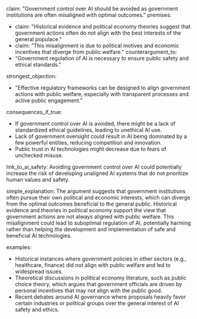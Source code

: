 claim: "Government control over AI should be avoided as government institutions are often misaligned with optimal outcomes."
premises:
  - claim: "Historical evidence and political economy theories suggest that government actions often do not align with the best interests of the general populace."
  - claim: "This misalignment is due to political motives and economic incentives that diverge from public welfare."
counterargument_to:
  - "Government regulation of AI is necessary to ensure public safety and ethical standards."

strongest_objection:
  - "Effective regulatory frameworks can be designed to align government actions with public welfare, especially with transparent processes and active public engagement."

consequences_if_true:
  - If government control over AI is avoided, there might be a lack of standardized ethical guidelines, leading to unethical AI use.
  - Lack of government oversight could result in AI being dominated by a few powerful entities, reducing competition and innovation.
  - Public trust in AI technologies might decrease due to fears of unchecked misuse.

link_to_ai_safety: Avoiding government control over AI could potentially increase the risk of developing unaligned AI systems that do not prioritize human values and safety.

simple_explanation: 
  The argument suggests that government institutions often pursue their own political and economic interests, which can diverge from the optimal outcomes beneficial to the general public. Historical evidence and theories in political economy support the view that government actions are not always aligned with public welfare. This misalignment could lead to suboptimal regulation of AI, potentially harming rather than helping the development and implementation of safe and beneficial AI technologies.

examples:
  - Historical instances where government policies in other sectors (e.g., healthcare, finance) did not align with public welfare and led to widespread issues.
  - Theoretical discussions in political economy literature, such as public choice theory, which argues that government officials are driven by personal incentives that may not align with the public good.
  - Recent debates around AI governance where proposals heavily favor certain industries or political groups over the general interest of AI safety and ethics.